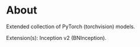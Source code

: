 # About
Extended collection of PyTorch (torchvision) models.

Extension(s): Inception v2 (BNInception).

